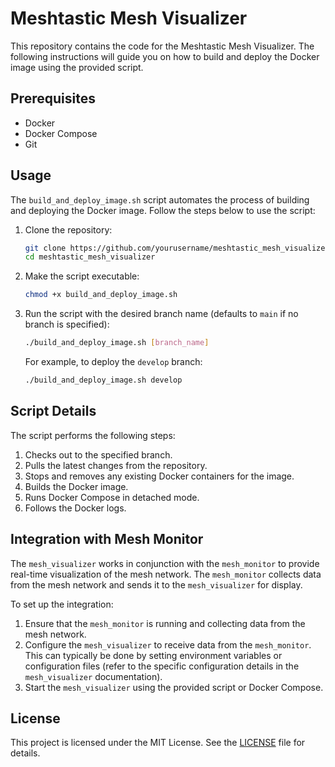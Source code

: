 # Meshtastic Mesh Visualizer

This repository contains the code for the Meshtastic Mesh Visualizer. The following instructions will guide you on how to build and deploy the Docker image using the provided script.

## Prerequisites

- Docker
- Docker Compose
- Git

## Usage

The `build_and_deploy_image.sh` script automates the process of building and deploying the Docker image. Follow the steps below to use the script:

1. Clone the repository:
    ```bash
    git clone https://github.com/yourusername/meshtastic_mesh_visualizer.git
    cd meshtastic_mesh_visualizer
    ```

2. Make the script executable:
    ```bash
    chmod +x build_and_deploy_image.sh
    ```

3. Run the script with the desired branch name (defaults to `main` if no branch is specified):
    ```bash
    ./build_and_deploy_image.sh [branch_name]
    ```

    For example, to deploy the `develop` branch:
    ```bash
    ./build_and_deploy_image.sh develop
    ```

## Script Details

The script performs the following steps:

1. Checks out to the specified branch.
2. Pulls the latest changes from the repository.
3. Stops and removes any existing Docker containers for the image.
4. Builds the Docker image.
5. Runs Docker Compose in detached mode.
6. Follows the Docker logs.

## Integration with Mesh Monitor

The `mesh_visualizer` works in conjunction with the `mesh_monitor` to provide real-time visualization of the mesh network. The `mesh_monitor` collects data from the mesh network and sends it to the `mesh_visualizer` for display.

To set up the integration:

1. Ensure that the `mesh_monitor` is running and collecting data from the mesh network.
2. Configure the `mesh_visualizer` to receive data from the `mesh_monitor`. This can typically be done by setting environment variables or configuration files (refer to the specific configuration details in the `mesh_visualizer` documentation).
3. Start the `mesh_visualizer` using the provided script or Docker Compose.

## License

This project is licensed under the MIT License. See the [LICENSE](LICENSE) file for details.
